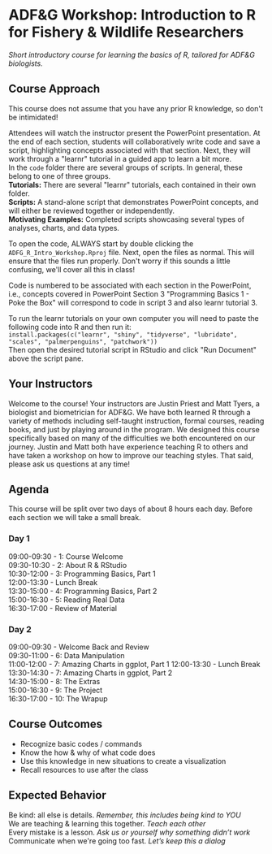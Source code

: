 # ADF&G Workshop: Introduction to R for Fishery & Wildlife Researchers
_Short introductory course for learning the basics of R, tailored for ADF&G biologists._  


## Course Approach
This course does not assume that you have any prior R knowledge, so don't be intimidated!  

Attendees will watch the instructor present the PowerPoint presentation. At the end of each section, students will collaboratively write code and save a script, highlighting concepts associated with that section. Next, they will work through a "learnr" tutorial in a guided app to learn a bit more.  
In the `code` folder there are several groups of scripts. In general, these belong to one of three groups.  
**Tutorials:** There are several "learnr" tutorials, each contained in their own folder.  
**Scripts:** A stand-alone script that demonstrates PowerPoint concepts, and will either be reviewed together or independently.  
**Motivating Examples:** Completed scripts showcasing several types of analyses, charts, and data types.  

To open the code, ALWAYS start by double clicking the `ADFG_R_Intro_Workshop.Rproj` file. Next, open the files as normal. This will ensure that the files run properly. Don't worry if this sounds a little confusing, we'll cover all this in class!  

Code is numbered to be associated with each section in the PowerPoint, i.e., concepts covered in PowerPoint Section 3 "Programming Basics 1 - Poke the Box" will correspond to code in script 3 and also learnr tutorial 3.   

To run the learnr tutorials on your own computer you will need to paste the following code into R and then run it:  
`install.packages(c("learnr", "shiny", "tidyverse", "lubridate", "scales", "palmerpenguins", "patchwork"))`  
Then open the desired tutorial script in RStudio and click "Run Document" above the script pane. 

## Your Instructors
Welcome to the course! Your instructors are Justin Priest and Matt Tyers, 
a biologist and biometrician for ADF&G. We have both learned R through a variety 
of methods including self-taught instruction, formal courses, reading books, and 
just by playing around in the program. We designed this course specifically based 
on many of the difficulties we both encountered on our journey. Justin and Matt 
both have experience teaching R to others and have taken a workshop on how to 
improve our teaching styles. That said, please ask us questions at any time!  


## Agenda
This course will be split over two days of about 8 hours each day.
Before each section we will take a small break.  

### Day 1   
09:00-09:30 - 1: Course Welcome  
09:30-10:30 - 2: About R & RStudio  
10:30-12:00 - 3: Programming Basics, Part 1  
12:00-13:30 - Lunch Break  
13:30-15:00 - 4: Programming Basics, Part 2  
15:00-16:30 - 5: Reading Real Data  
16:30-17:00 - Review of Material  

### Day 2  
09:00-09:30 - Welcome Back and Review  
09:30-11:00 - 6: Data Manipulation   
11:00-12:00 - 7: Amazing Charts in ggplot, Part 1
12:00-13:30 - Lunch Break  
13:30-14:30 - 7: Amazing Charts in ggplot, Part 2  
14:30-15:00 - 8: The Extras  
15:00-16:30 - 9: The Project  
16:30-17:00 - 10: The Wrapup  

## Course Outcomes
- Recognize basic codes / commands  
- Know the how & why of what code does  
- Use this knowledge in new situations to create a visualization  
- Recall resources to use after the class   

## Expected Behavior
Be kind: all else is details. _Remember, this includes being kind to YOU_  
We are teaching & learning this together. _Teach each other_  
Every mistake is a lesson. _Ask us or yourself why something didn’t work_  
Communicate when we're going too fast. _Let’s keep this a dialog_  
